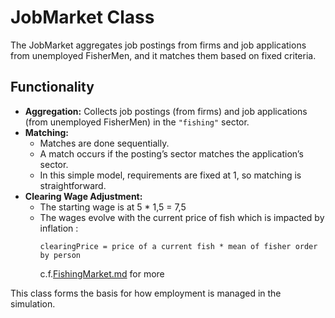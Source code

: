 # JobMarket Class

The JobMarket aggregates job postings from firms and job applications from unemployed FisherMen, and it matches them based on fixed criteria.

## Functionality
- **Aggregation:** Collects job postings (from firms) and job applications (from unemployed FisherMen) in the `"fishing"` sector.
- **Matching:** 
  - Matches are done sequentially.
  - A match occurs if the posting’s sector matches the application’s sector.
  - In this simple model, requirements are fixed at 1, so matching is straightforward.
- **Clearing Wage Adjustment:**  
  - The starting wage is at 5 * 1,5 = 7,5
  - The wages evolve with the current price of fish which is impacted by inflation :
    ```
    clearingPrice = price of a current fish * mean of fisher order by person
    ``` 
    c.f.[FishingMarket.md](fishingMarket.md) for more
  

This class forms the basis for how employment is managed in the simulation.
